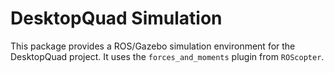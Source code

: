 DesktopQuad Simulation
======================

This package provides a ROS/Gazebo simulation environment for the DesktopQuad project. It uses the `forces_and_moments` plugin from `ROScopter`.
